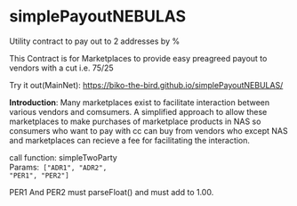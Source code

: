 # simplePayoutNEBULAS
Utility contract to pay out to 2 addresses by %

This Contract is for Marketplaces to provide easy preagreed payout to vendors with a cut i.e. 75/25

Try it out(MainNet): https://biko-the-bird.github.io/simplePayoutNEBULAS/

<b>Introduction</b>:
Many marketplaces exist to facilitate interaction between various vendors and comsumers. A simplified approach to allow these marketplaces to make purchases of marketplace products in NAS so consumers who want to pay with cc can buy from vendors who except NAS and marketplaces can recieve a fee for facilitating the interaction.

call function: simpleTwoParty</br>
Params:<code> ["ADR1", "ADR2", "PER1", "PER2"]</code>

PER1 And PER2 must parseFloat() and must add to 1.00.

